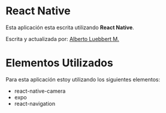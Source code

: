 # React Native
Esta aplicación esta escrita utilizando **React Native**.

Escrita y actualizada por: [Alberto Luebbert M.](<albertoluebbert@gmail.com>)

# Elementos Utilizados
Para esta aplicación estoy utilizando los siguientes elementos:

* react-native-camera
* expo
* react-navigation
